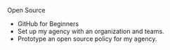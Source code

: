 Open Source 
* GitHub for Beginners 
* Set up my agency with an organization and teams.  
* Prototype an open source policy for my agency.  

